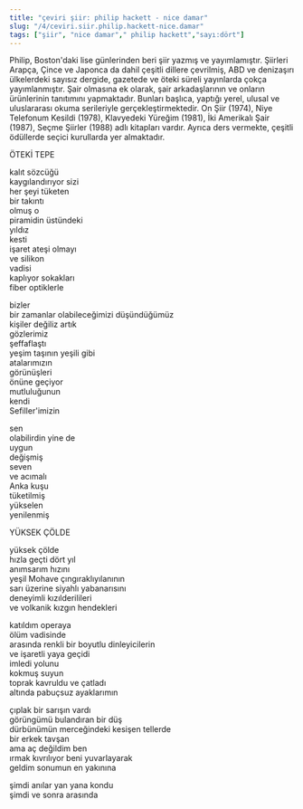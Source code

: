 ```yaml
---
title: "çeviri şiir: philip hackett - nice damar"
slug: "/4/ceviri.siir.philip.hackett-nice.damar"
tags: ["şiir", "nice damar"," philip hackett","sayı:dört"]
---
```

Philip, Boston'daki lise günlerinden beri şiir yazmış ve yayımlamıştır.
Şiirleri Arapça, Çince ve Japonca da dahil çeşitli dillere çevrilmiş,
ABD ve denizaşırı ülkelerdeki sayısız dergide, gazetede ve
öteki süreli yayınlarda çokça yayımlanmıştır. Şair olmasına ek olarak,
şair arkadaşlarının ve onların ürünlerinin tanıtımını yapmaktadır.
Bunları başlıca, yaptığı yerel, ulusal ve uluslararası okuma serileriyle
gerçekleştirmektedir. On Şiir (1974), Niye Telefonum Kesildi (1978),
Klavyedeki Yüreğim (1981), İki Amerikalı Şair (1987), Seçme Şiirler
(1988) adlı kitapları vardır. Ayrıca ders vermekte, çeşitli ödüllerde
seçici kurullarda yer almaktadır.

ÖTEKİ TEPE

kalıt sözcüğü\
kaygılandırıyor sizi\
her şeyi tüketen\
bir takıntı\
olmuş o\
piramidin üstündeki\
yıldız\
kesti\
işaret ateşi olmayı\
ve silikon\
vadisi\
kaplıyor sokakları\
fiber optiklerle

bizler\
bir zamanlar olabileceğimizi düşündüğümüz\
kişiler değiliz artık\
gözlerimiz\
şeffaflaştı\
yeşim taşının yeşili gibi\
atalarımızın\
görünüşleri\
önüne geçiyor\
mutluluğunun\
kendi\
Sefiller'imizin

sen\
olabilirdin yine de\
uygun\
değişmiş\
seven\
ve acımalı\
Anka kuşu\
tüketilmiş\
yükselen\
yenilenmiş

YÜKSEK ÇÖLDE 

yüksek çölde\
hızla geçti dört yıl\
anımsarım hızını\
yeşil Mohave çıngıraklıyılanının\
sarı üzerine siyahlı yabanarısını\
deneyimli kızılderilileri\
ve volkanik kızgın hendekleri

katıldım operaya\
ölüm vadisinde\
arasında renkli bir boyutlu dinleyicilerin\
ve işaretli yaya geçidi\
imledi yolunu\
kokmuş suyun\
toprak kavruldu ve çatladı\
altında pabuçsuz ayaklarımın

çıplak bir sarışın vardı\
görüngümü bulandıran bir düş\
dürbünümün merceğindeki kesişen tellerde\
bir erkek tavşan\
ama aç değildim ben\
ırmak kıvrılıyor beni yuvarlayarak\
geldim sonumun en yakınına

şimdi anılar yan yana kondu\
şimdi ve sonra arasında
